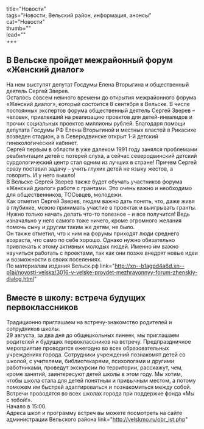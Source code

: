 title="Новости"  
tags="Новости, Вельский район, информация, анонсы"  
cat="Новости"  
thumb=""  
lead=""  
+++

## В Вельске пройдет межрайонный форум «Женский диалог»
На нем выступят депутат Госдумы Елена Вторыгина и общественный деятель Сергей Зверев.  
Осталось совсем немного времени до открытия межрайонного форума «Женский диалог», который состоится 8 сентября в Вельске. В числе постоянных экспертов форума общественный деятель Сергей Зверев – человек, привлекший на реализацию проектов для детей-инвалидов и прочих социальных проектов миллионы рублей. Благодаря помощи депутата Госдумы РФ Елены Вторыгиной и местных властей в Рикасихе возведен стадион, а в Северодвинске открыт 1-й детский гинекологический кабинет.  
Сергей первым в области в уже далеком 1991 году занялся проблемами реабилитации детей с потерей слуха, а сейчас северодвинский детский сурдологический центр стал одним из лучших в стране! Причем Сергей сразу поставил задачу – учить глухих детей не языку жестов, а говорить. И у него вышло!  
В Вельске Сергей Зверев также будет обучать участников форума «Женский диалог» работе с грантами. Это очень важно и необходимо для общественников, ТОСовцев, молодежи.  
Как отметил Сергей Зверев, людям важно дать понять, что, даже живя в глубинке, можно принимать участие в проектах и выигрывать гранты. Нужно только начать делать что-то полезное – и все получится! Ведь изначально у него самого тоже ничего, кроме огромного желания помочь сыну и другим таким же детям, не было.  
Он также отметил, что к ним на форумы приходят люди среднего возраста, что само по себе хорошо. Однако нужно обязательно привлекать к этому активных молодых людей. Именно им важно научиться работать с проектами, так как они позже внедрят новые идеи и возможности в своих поселениях.  
По материалам издания Вельск.рф link="http://xn--b1agpd4a6d.xn--p1ai/novosti-velska/3016-v-velske-proydet-mezhrayonnyy-forum-zhenskiy-dialog.html"

## Вместе в школу: встреча будущих первоклассников
Традиционно приглашаем на встречу-знакомство родителей и сотрудников школы.  
29 августа, за два дня до общешкольных линеек, мы приглашаем родителей и будущих первоклассников на встречу. Предпраздничное мероприятие проводится ежегодно во всех образовательных учреждениях города. Сотрудники учреждений познакомят детей со школой, с учителями, библиотекарями, психологами и другими работниками, проведут экскурсии по территории, расскажут, чем, кроме занятий, заинтересуют детей школы в этом году. Мы хотим, чтобы школа стала для детей понятным и привычным местом, а потому поможем им быстрей адаптироваться и познакомиться между собой.  
Встречи проводятся во всех школах города при поддержке фонда «Мы с тобой!».  
Начало в 15:00.  
Адреса школ и программу встреч вы можете посмотреть на сайте администрации Вельского района link="http://velskmo.ru/obr_ist.php"
